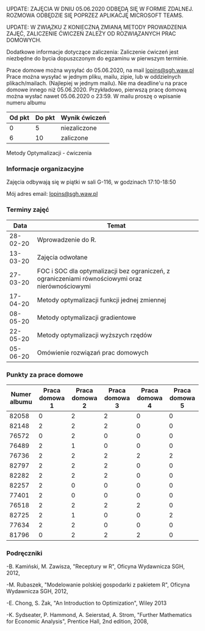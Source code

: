 UPDATE: ZAJĘCIA W DNIU 05.06.2020 ODBĘDĄ SIĘ W FORMIE ZDALNEJ. ROZMOWA ODBĘDZIE SIĘ POPRZEZ APLIKACJĘ MICROSOFT TEAMS.

UPDATE: W ZWIĄZKU Z KONIECZNĄ ZMIANĄ METODY PROWADZENIA ZAJĘĆ, ZALICZENIE ĆWICZEŃ ZALEŻY OD ROZWIĄZANYCH PRAC DOMOWYCH.

Dodatkowe informacje dotyczące zaliczenia: 
Zaliczenie ćwiczeń jest niezbędne do bycia dopuszczonym do egzaminu w pierwszym terminie.

Prace domowe można wysyłać do 05.06.2020, na mail lopins@sgh.waw.pl
Prace można wysyłać w jednym pliku, mailu, zipie, lub w oddzielnych plikach/mailach. (Najlepiej w jednym mailu).
Nie ma deadline'u na prace domowe innego niż 05.06.2020. Przykładowo, pierwszą pracę domową można wysłać nawet 05.06.2020 o 23:59. 
W mailu proszę o wpisanie numeru albumu

| Od pkt | Do pkt |Wynik ćwiczeń |
| ---| ---| --- |
| 0  | 5 | niezaliczone |
| 6 | 10 | zaliczone |


Metody Optymalizacji - ćwiczenia

### Informacje organizacyjne

Zajęcia odbywają się w piątki w sali G-116, w godzinach 17:10-18:50

Mój adres email: lopins@sgh.waw.pl

### Terminy zajęć

| Data | Temat |
| --- | --- |
| 28-02-20 | Wprowadzenie do R.
| 13-03-20 | Zajęcia odwołane
| 27-03-20 | FOC i SOC dla optymalizacji bez ograniczeń, z ograniczeniami równościowymi oraz nierównościowymi
| 17-04-20 | Metody optymalizacji funkcji jednej zmiennej 
| 08-05-20 | Metody optymalizacji gradientowe
| 22-05-20 | Metody optymalizacji wyższych rzędów
| 05-06-20 | Omówienie rozwiązań prac domowych

### Punkty za prace domowe

| Numer albumu | Praca domowa 1 | Praca domowa 2 | Praca domowa 3 |Praca domowa 4 |Praca domowa 5 |
| --- | --- | --- |--- |--- |--- |
| 82058 | 0|2|2|0|0|
| 82148 | 2|2|2|0|0|
| 76572 | 0|2|0|0|0|
| 76489 | 2|1|0|0|0|
| 76736 | 2|2|2|2|2|
| 82797 | 2|2|2|0|0|
| 82282 | 2|2|2|0|0|
| 82257 | 2|0|0|0|0|
| 77401 | 2|0|0|0|0|
| 76518 | 2|2|2|2|0|
| 82725 | 2|1|0|0|2|
| 77634 | 2|2|0|0|0|
| 81796 | 0|2|2|2|0|

### Podręczniki

-B. Kamiński, M. Zawisza, "Receptury w R", Oficyna Wydawnicza SGH, 2012,

-M. Rubaszek, "Modelowanie polskiej gospodarki z pakietem R", Oficyna Wydawnicza SGH, 2012,

-E. Chong, S. Żak, "An Introduction to Optimization", Wiley 2013

-K. Sydseater, P. Hammond, A. Seierstad, A. Strom, "Further Mathematics for Economic Analysis", Prentice Hall, 2nd edition, 2008,

